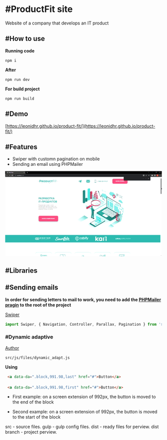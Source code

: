 # \#ProductFit site
Website of a company that develops an IT product

## \#How to use
__Running code__
```
npm i
```
__After__
```
npm run dev
```
__For build project__
```
npm run build
```
## \#Demo
[https://leonidhr.github.io/product-fit/](https://leonidhr.github.io/product-fit/)

## \#Features
* Swiper with customn pagination on mobile
* Sending an email using PHPMailer

<img src="./src/img/preview.gif" width="726">

## \#Libraries

## \#Sending emails

__In order for sending letters to mail to work, you need to add the [PHPMailer pragin](https://github.com/PHPMailer/PHPMailer) to the root of the project__

[Swiper](https://swiperjs.com)

```js
import Swiper, { Navigation, Controller, Parallax, Pagination } from 'swiper';
```

### \#Dynamic adaptive
[Author](https://github.com/FreelancerLifeStyle/dynamic_adapt)
```
src/js/files/dynamic_adapt.js
```
__Using__

``` html
 <a data-da=".block,991.98,last" href="#">Button</a>

 <a data-da=".block,991.98,first" href="#">Button</a>
```

* First example: on a screen extension of 992px, the button is moved to the end of the block

* Second example: on a screen extension of 992px, the button is moved to the start of the block

src - source files. gulp - gulp config files. dist - ready files for perview. dist branch - project perview.